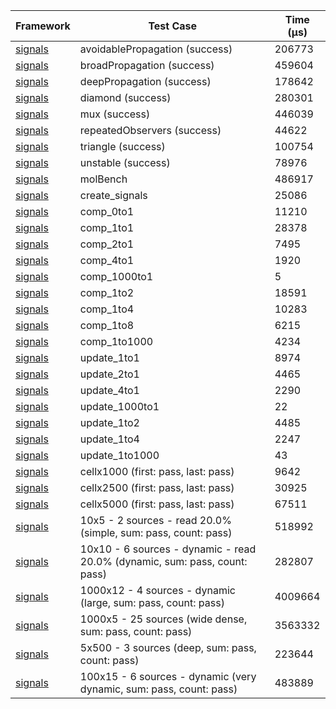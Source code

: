 | Framework | Test Case | Time (μs) |
| --- | --- | --- |
| [signals](https://github.com/rodydavis/signals.dart) | avoidablePropagation (success) | 206773 |
| [signals](https://github.com/rodydavis/signals.dart) | broadPropagation (success) | 459604 |
| [signals](https://github.com/rodydavis/signals.dart) | deepPropagation (success) | 178642 |
| [signals](https://github.com/rodydavis/signals.dart) | diamond (success) | 280301 |
| [signals](https://github.com/rodydavis/signals.dart) | mux (success) | 446039 |
| [signals](https://github.com/rodydavis/signals.dart) | repeatedObservers (success) | 44622 |
| [signals](https://github.com/rodydavis/signals.dart) | triangle (success) | 100754 |
| [signals](https://github.com/rodydavis/signals.dart) | unstable (success) | 78976 |
| [signals](https://github.com/rodydavis/signals.dart) | molBench | 486917 |
| [signals](https://github.com/rodydavis/signals.dart) | create_signals | 25086 |
| [signals](https://github.com/rodydavis/signals.dart) | comp_0to1 | 11210 |
| [signals](https://github.com/rodydavis/signals.dart) | comp_1to1 | 28378 |
| [signals](https://github.com/rodydavis/signals.dart) | comp_2to1 | 7495 |
| [signals](https://github.com/rodydavis/signals.dart) | comp_4to1 | 1920 |
| [signals](https://github.com/rodydavis/signals.dart) | comp_1000to1 | 5 |
| [signals](https://github.com/rodydavis/signals.dart) | comp_1to2 | 18591 |
| [signals](https://github.com/rodydavis/signals.dart) | comp_1to4 | 10283 |
| [signals](https://github.com/rodydavis/signals.dart) | comp_1to8 | 6215 |
| [signals](https://github.com/rodydavis/signals.dart) | comp_1to1000 | 4234 |
| [signals](https://github.com/rodydavis/signals.dart) | update_1to1 | 8974 |
| [signals](https://github.com/rodydavis/signals.dart) | update_2to1 | 4465 |
| [signals](https://github.com/rodydavis/signals.dart) | update_4to1 | 2290 |
| [signals](https://github.com/rodydavis/signals.dart) | update_1000to1 | 22 |
| [signals](https://github.com/rodydavis/signals.dart) | update_1to2 | 4485 |
| [signals](https://github.com/rodydavis/signals.dart) | update_1to4 | 2247 |
| [signals](https://github.com/rodydavis/signals.dart) | update_1to1000 | 43 |
| [signals](https://github.com/rodydavis/signals.dart) | cellx1000 (first: pass, last: pass) | 9642 |
| [signals](https://github.com/rodydavis/signals.dart) | cellx2500 (first: pass, last: pass) | 30925 |
| [signals](https://github.com/rodydavis/signals.dart) | cellx5000 (first: pass, last: pass) | 67511 |
| [signals](https://github.com/rodydavis/signals.dart) | 10x5 - 2 sources - read 20.0% (simple, sum: pass, count: pass) | 518992 |
| [signals](https://github.com/rodydavis/signals.dart) | 10x10 - 6 sources - dynamic - read 20.0% (dynamic, sum: pass, count: pass) | 282807 |
| [signals](https://github.com/rodydavis/signals.dart) | 1000x12 - 4 sources - dynamic (large, sum: pass, count: pass) | 4009664 |
| [signals](https://github.com/rodydavis/signals.dart) | 1000x5 - 25 sources (wide dense, sum: pass, count: pass) | 3563332 |
| [signals](https://github.com/rodydavis/signals.dart) | 5x500 - 3 sources (deep, sum: pass, count: pass) | 223644 |
| [signals](https://github.com/rodydavis/signals.dart) | 100x15 - 6 sources - dynamic (very dynamic, sum: pass, count: pass) | 483889 |
